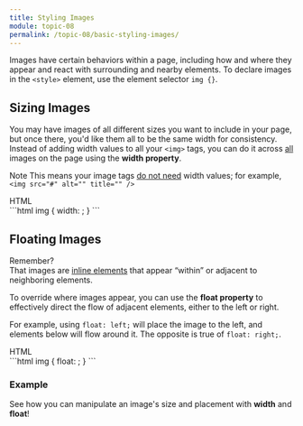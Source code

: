 ```yaml
---
title: Styling Images
module: topic-08
permalink: /topic-08/basic-styling-images/
---
```


<div class="divider-heading"></div>

Images have certain behaviors within a page, including how and where they appear and react with surrounding and nearby elements. To declare images in the `<style>` element, use the element selector `img {}`.

## Sizing Images
You may have images of all different sizes you want to include in your page, but once there, you'd like them all to be the same width for consistency. Instead of adding width values to all your `<img>` tags, you can do it across <u>all</u> images on the page using the **width property**.

<span class="label label-info">Note</span> This means your image tags <u>do not need</u> width values; for example, `<img src="#" alt="" title="" />`


<div class="code-heading">
  <span class="html">HTML</span>
</div>
```html
img {
  width: ;
}
```


## Floating Images

<p><span class="remember-text">Remember?</span><br/>
That images are <a href="../../topic-07/extra-markup#inline" target="_blank">inline elements</a> that appear “within” or adjacent to neighboring elements.</p>


To override where images appear, you can use the **float property** to effectively direct the flow of adjacent elements, either to the left or right.

For example, using `float: left;` will place the image to the left, and elements below will flow around it. The opposite is true of `float: right;`.

<div class="code-heading">
  <span class="html">HTML</span>
</div>
```html
img {
  float: ;
}
```


<div class="divider-pg"></div>


### Example
See how you can manipulate an image's size and placement with **width** and **float**!


<div class="external-embed">
  <p data-height="600" data-theme-id="30567" data-slug-hash="OJXVVdg" data-default-tab="html,result" data-user="retrog4m3r" data-pen-title="Basic HTML Image Styling" class="codepen"></p>
</div>
